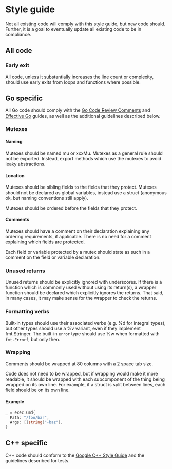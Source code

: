# Style guide

Not all existing code will comply with this style guide, but new code should.
Further, it is a goal to eventually update all existing code to be in
compliance.

## All code

### Early exit

All code, unless it substantially increases the line count or complexity, should
use early exits from loops and functions where possible.

## Go specific

All Go code should comply with the [Go Code Review Comments][gostyle] and
[Effective Go][effective_go] guides, as well as the additional guidelines
described below.

### Mutexes

#### Naming

Mutexes should be named mu or xxxMu. Mutexes as a general rule should not be
exported. Instead, export methods which use the mutexes to avoid leaky
abstractions.

#### Location

Mutexes should be sibling fields to the fields that they protect. Mutexes should
not be declared as global variables, instead use a struct (anonymous ok, but
naming conventions still apply).

Mutexes should be ordered before the fields that they protect.

#### Comments

Mutexes should have a comment on their declaration explaining any ordering
requirements, if applicable. There is no need for a comment explaining which
fields are protected.

Each field or variable protected by a mutex should state as such in a comment on
the field or variable declaration.

### Unused returns

Unused returns should be explicitly ignored with underscores. If there is a
function which is commonly used without using its return(s), a wrapper function
should be declared which explicitly ignores the returns. That said, in many
cases, it may make sense for the wrapper to check the returns.

### Formatting verbs

Built-in types should use their associated verbs (e.g. %d for integral types),
but other types should use a %v variant, even if they implement fmt.Stringer.
The built-in `error` type should use %w when formatted with `fmt.Errorf`, but
only then.

### Wrapping

Comments should be wrapped at 80 columns with a 2 space tab size.

Code does not need to be wrapped, but if wrapping would make it more readable,
it should be wrapped with each subcomponent of the thing being wrapped on its
own line. For example, if a struct is split between lines, each field should be
on its own line.

#### Example

```go
_ = exec.Cmd{
  Path: "/foo/bar",
  Args: []string{"-baz"},
}
```

## C++ specific

C++ code should conform to the [Google C++ Style Guide][cppstyle] and the
guidelines described for tests.

[cppstyle]: https://google.github.io/styleguide/cppguide.html
[gostyle]: https://github.com/golang/go/wiki/CodeReviewComments
[effective_go]: https://golang.org/doc/effective_go.html
